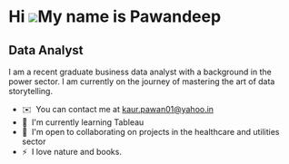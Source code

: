 Hi ![](https://user-images.githubusercontent.com/18350557/176309783-0785949b-9127-417c-8b55-ab5a4333674e.gif)My name is Pawandeep
======================================================================================================================================

Data Analyst
------------

I am a recent graduate business data analyst with a background in the power sector. I am currently on the journey of mastering the art of data storytelling.
* ✉️  You can contact me at [kaur.pawan01@yahoo.in](mailto:kaur.pawan01@yahoo.in)
* 🧠  I'm currently learning Tableau
* 🤝  I'm open to collaborating on projects in the healthcare and utilities sector
* ⚡  I love nature and books.
